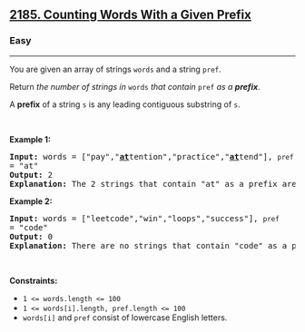 <h2><a href="https://leetcode.com/problems/counting-words-with-a-given-prefix/">2185. Counting Words With a Given Prefix</a></h2><h3>Easy</h3><hr><div style="user-select: auto;"><p style="user-select: auto;">You are given an array of strings <code style="user-select: auto;">words</code> and a string <code style="user-select: auto;">pref</code>.</p>

<p style="user-select: auto;">Return <em style="user-select: auto;">the number of strings in </em><code style="user-select: auto;">words</code><em style="user-select: auto;"> that contain </em><code style="user-select: auto;">pref</code><em style="user-select: auto;"> as a <strong style="user-select: auto;">prefix</strong></em>.</p>

<p style="user-select: auto;">A <strong style="user-select: auto;">prefix</strong> of a string <code style="user-select: auto;">s</code> is any leading contiguous substring of <code style="user-select: auto;">s</code>.</p>

<p style="user-select: auto;">&nbsp;</p>
<p style="user-select: auto;"><strong style="user-select: auto;">Example 1:</strong></p>

<pre style="user-select: auto;"><strong style="user-select: auto;">Input:</strong> words = ["pay","<strong style="user-select: auto;"><u style="user-select: auto;">at</u></strong>tention","practice","<u style="user-select: auto;"><strong style="user-select: auto;">at</strong></u>tend"], <code style="user-select: auto;">pref </code>= "at"
<strong style="user-select: auto;">Output:</strong> 2
<strong style="user-select: auto;">Explanation:</strong> The 2 strings that contain "at" as a prefix are: "<u style="user-select: auto;"><strong style="user-select: auto;">at</strong></u>tention" and "<u style="user-select: auto;"><strong style="user-select: auto;">at</strong></u>tend".
</pre>

<p style="user-select: auto;"><strong style="user-select: auto;">Example 2:</strong></p>

<pre style="user-select: auto;"><strong style="user-select: auto;">Input:</strong> words = ["leetcode","win","loops","success"], <code style="user-select: auto;">pref </code>= "code"
<strong style="user-select: auto;">Output:</strong> 0
<strong style="user-select: auto;">Explanation:</strong> There are no strings that contain "code" as a prefix.
</pre>

<p style="user-select: auto;">&nbsp;</p>
<p style="user-select: auto;"><strong style="user-select: auto;">Constraints:</strong></p>

<ul style="user-select: auto;">
	<li style="user-select: auto;"><code style="user-select: auto;">1 &lt;= words.length &lt;= 100</code></li>
	<li style="user-select: auto;"><code style="user-select: auto;">1 &lt;= words[i].length, pref.length &lt;= 100</code></li>
	<li style="user-select: auto;"><code style="user-select: auto;">words[i]</code> and <code style="user-select: auto;">pref</code> consist of lowercase English letters.</li>
</ul>
</div>